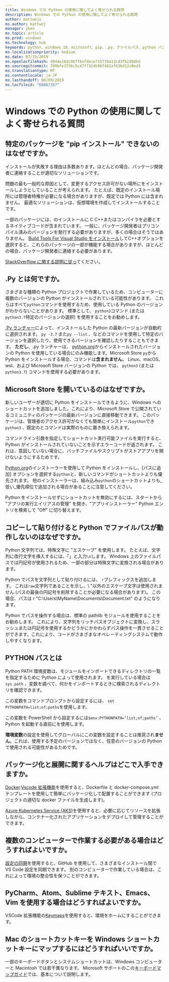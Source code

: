 ```yaml
---
title: Windows での Python の使用に関してよく寄せられる質問
description: Windows での Python の使用に関してよく寄せられる質問
author: mattwojo
ms.author: mattwoj
manager: jken
ms.topic: article
ms.prod: windows
ms.technology: hub
keywords: python、windows 10、microsoft、pip、.py、ファイルパス、python パス、python デプロイ、python パッケージ
ms.localizationpriority: medium
ms.date: 07/19/2019
ms.openlocfilehash: d944e16dc96f78efdece715778a13cd3fb2d9dbd
ms.sourcegitcommit: 789bfe3756c5c47f7324b96f482af636d12c0ed3
ms.translationtype: MT
ms.contentlocale: ja-JP
ms.lasthandoff: 08/09/2019
ms.locfileid: "68867357"
---
```

# <a name="frequently-asked-questions-about-using-python-on-windows"></a>Windows での Python の使用に関してよく寄せられる質問

## <a name="why-cant-i-pip-install-a-certain-package"></a>特定のパッケージを "pip インストール" できないのはなぜですか。

インストールが失敗する理由は多数あります。ほとんどの場合、パッケージ開発者に連絡することが適切なソリューションです。

問題の最も一般的な原因として、変更するアクセス許可がない場所にをインストールしようとしていることが考えられます。 たとえば、既定のインストール場所には管理者特権が必要になる場合がありますが、既定では Python には含まれません。 最適なソリューションは、仮想環境を作成してインストールすることです。

一部のパッケージには、のインストールに C C++またはコンパイラを必要とするネイティブコードが含まれています。 一般に、パッケージ開発者はプリコンパイル済みのバージョンを発行する必要がありますが、多くの場合はそうではありません。 [Build Tools For Visual Studio をインストール](https://visualstudio.microsoft.com/downloads/#build-tools-for-visual-studio-2019)してC++オプションを選択すると、これらのパッケージの一部が機能する場合がありますが、ほとんどの場合、パッケージ開発者に連絡する必要があります。

[StackOverflow に関する説明に従っ](https://stackoverflow.com/questions/4750806/how-do-i-install-pip-on-windows/12476379)てください。

## <a name="what-is-pyexe"></a>.Py とは何ですか。

さまざまな種類の Python プロジェクトで作業しているため、コンピューターに複数のバージョンの Python がインストールされている可能性があります。 これらはすべて`python`コマンドを使用するため、使用している Python のバージョンがわからないことがあります。 標準として、 `python3`コマンド (または`python3.7`特定のバージョンの選択) を使用することをお勧めします。

[.Py ランチャー](https://docs.python.org/3/using/windows.html#launcher)によって、インストールした Python の最新バージョンが自動的に選択されます。 `py -3.7` また`py --list` 、などのコマンドを使用して特定のバージョンを選択したり、使用できるバージョンを確認したりすることもできます。 **ただし**、.py ランチャーは、 [python.org](https://www.python.org/downloads/windows/)からインストールされたバージョンの Python を使用している場合にのみ機能します。Microsoft Store `py`から Python をインストールする場合、コマンドは**含まれません**。 Linux、macOS、wsl、および Microsoft Store バージョンの Python では、 `python3` (または`python3.7`) コマンドを使用する必要があります。

## <a name="why-does-running-pythonexe-open-the-microsoft-store"></a>Microsoft Store を開いているのはなぜですか。

新しいユーザーが適切に Python をインストールできるように、Windows へのショートカットを追加しました。これにより、Microsoft Store で公開されているコミュニティのパッケージの最新バージョンに直接移動できます。 このパッケージは、管理者のアクセス許可がなくても簡単にインストール`python`でき`python3` 、既定のとコマンドは実際のものに置き換えられます。

コマンドライン引数を指定してショートカット実行可能ファイルを実行すると、Python がインストールされていないことを示すエラーコードが返されます。 これは、意図していない場合に、バッチファイルやスクリプトがストアアプリを開けないようにするためです。

[Python.org](https://www.python.org/downloads/windows/)のインストーラーを使用して Python をインストールし、[パスに追加] オプションを選択する`python`と、新しいコマンドがショートカットよりも優先されます。 他のインストーラーは、組み込み`python`のショートカットよりも_低い_優先順位で追加される場合があることに注意してください。

Python をインストールせずにショートカットを無効にするには、スタートから "アプリの実行エイリアスの管理" を開き、"アプリインストーラー" Python エントリを検索して "Off" に切り替えます。

## <a name="why-dont-file-paths-work-in-python-when-i-copy-paste-them"></a>コピーして貼り付けると Python でファイルパスが動作しないのはなぜですか。

Python 文字列では、特殊文字に "エスケープ" を使用します。 たとえば、文字列に改行文字を挿入するには、「」と入力`\n`します。 Windows 上のファイルパスでは円記号が使用されるため、一部の部分は特殊文字に変換される場合があります。

Python でパスを文字列として貼り付けるには、 `r`プレフィックスを追加します。 これは`raw`文字列であることを示し、\ "以外のエスケープ文字は使用されません (パスの最後の円記号を削除することが必要になる場合があります)。 この場合、パスは r "C:\Users\MyName\Documents\Document.txt" のようになります。

Python でパスを操作する場合は、標準の pathlib モジュールを使用することをお勧めします。 これにより、文字列をリッチパスオブジェクトに変換し、スラッシュまたは円記号を使用するかどうかにかかわらずパス操作を一貫させることができます。これにより、コードがさまざまなオペレーティングシステムで動作しやすくなります。

## <a name="what-is-pythonpath"></a>PYTHON パスとは

Python PATH 環境変数は、モジュールをインポートできるディレクトリの一覧を指定するために Python によって使用されます。 を実行している場合は`sys.path` 、変数を調べて、何かをインポートするときに検索されるディレクトリを確認できます。

この変数をコマンドプロンプトから設定するには、 `set PYTHONPATH=list;of;paths`を使用します。

この変数を PowerShell から設定するには`$env:PYTHONPATH=’list;of;paths’` 、Python を起動する直前にを使用します。

**環境変数**の設定を使用してグローバルにこの変数を設定することは推奨され**ません**。これは、使用する予定のバージョンではなく、任意のバージョンの Python で使用される可能性があるためです。

## <a name="where-can-i-find-help-with-packaging-and-deployment"></a>パッケージ化と展開に関するヘルプはどこで入手できますか。

[Docker](https://code.visualstudio.com/docs/azure/docker):[Vscode 拡張機能](https://code.visualstudio.com/docs/azure/docker)を使用すると、Dockerfile と docker-compose.yml テンプレートを使用して簡単にパッケージ化して配置することができます (プロジェクトの適切な docker ファイルを生成します)。

[Azure Kubernetes Service (AKS)](https://docs.microsoft.com/azure/aks/)を使用すると、必要に応じてリソースを拡張しながら、コンテナー化されたアプリケーションをデプロイして管理することができます。

## <a name="what-if-i-need-to-work-across-different-machines"></a>複数のコンピューターで作業する必要がある場合はどうすればよいですか。

[設定の同期](https://marketplace.visualstudio.com/items?itemName=Shan.code-settings-sync)を使用すると、GitHub を使用して、さまざまなインストール間で VS Code 設定を同期できます。 別のコンピューターで作業している場合は、これによって環境の整合性を保つことができます。

## <a name="what-if-im-used-to-using-pycharm-atom-sublime-text-emacs-or-vim"></a>PyCharm、Atom、Sublime テキスト、Emacs、Vim を使用する場合はどうすればよいですか。

VSCode 拡張機能の[Keymaps](https://marketplace.visualstudio.com/search?target=VSCode&category=Keymaps&sortBy=Downloads)を使用すると、環境をホームにすることができます。

## <a name="how-do-mac-shortcut-keys-map-to-windows-shortcut-keys"></a>Mac のショートカットキーを Windows ショートカットキーにマップするにはどうすればいいですか。

一部のキーボードボタンとシステムショートカットは、Windows コンピューターと Macintosh では若干異なります。 Microsoft サポートのこの[キーボードマップガイド](https://support.microsoft.com/help/970299/keyboard-mappings-using-a-pc-keyboard-on-a-macintosh)では、基本について説明します。

